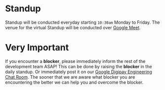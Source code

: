 # Standup

Standup will be conducted everyday starting ``10:30am`` Monday to Friday. The venue for the virtual Standup will be conducted over [Google Meet](https://meet.google.com/sjr-pjar-mjq). 





# Very Important

If you encounter a **blocker**, please immediately inform the rest of the development team ASAP! This can be done by raising the **blocker** in the daily standup. Or immediately post it on our [Google Digipay Engineering Chat Room](https://mail.google.com/mail/u/0/#chat/space/AAAAXQpiy0I). The sooner that we are aware what blocker you are encountering the better we can help you and overcome the blocker.

